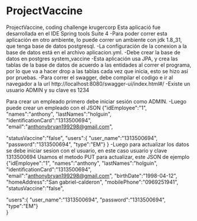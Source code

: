 # ProjectVaccine
ProjectVaccine, coding challenge krugercorp
Esta aplicació fue desarrollada en el IDE Spring tools Suite 4
-Para poder correr esta aplicación en otro ambiente, lo puede correr un ambiente con jdk 1.8_31, que tenga base de datos postgresql.
-La configuración de la conexion a la base de datos está en el archivo aplicacion.yml.
-Debe crear la base de datos en postgres system_vaccine
-Esta aplicación usa JPA, y crea las tablas de la base de datos de acuerdo a las entidades al correr el programa, por lo que va a hacer drop a las tablas cada vez que inicia, esto se hizo así por pruebas.
-Para correr el swagger, debe compilar el codigo e ir al navegador a la url http://localhost:8080/swagger-ui/index.html#/
-Existe un usuario ADMIN y su clave es 1234

Para crear un empleado primero debe iniciar sesión como ADMIN.
-Luego puede crear un empleado con el JSON
{"idEmployee":"1",
"names":"anthony",
"lastNames":"holguin",
"identificationCard":"1313500694",
"email":"anthonybryan199298@gmail.com",

"statusVaccine":"false",
"users":{
        "user_name":"1313500694",
        "password":"1313500694",
        "type":"EM"}
}
-Luego para actualizar los datos se debe iniciar sesion con el usuario, en este caso usuario y clave 1313500694 
Usamos el metodo PUT para actualizar, este JSON de ejemplo
{"idEmployee":"1",
"names":"anthony",
"lastNames":"holguin",
"identificationCard":"1313500694",
"email":"anthonybryan199298@gmail.com",
"birthDate":"1998-04-12",
"homeAddress":"San gabriel-calderon",
"mobilePhone":"0969251941",
"statusVaccine":"false",

"users":{
        "user_name":"1313500694",
        "password":"1313500694",
        "type":"EM"}      
}

	
